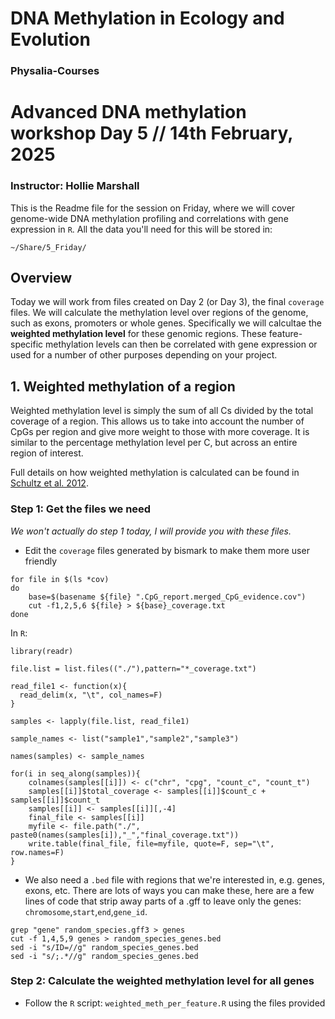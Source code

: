 # DNA Methylation in Ecology and Evolution

### Physalia-Courses 

# Advanced DNA methylation workshop Day 5 // 14th February, 2025
### Instructor: Hollie Marshall

This is the Readme file for the session on Friday, where we will cover genome-wide DNA methylation profiling and correlations with gene expression in `R`. All the data you'll need for this will be stored in: 

`~/Share/5_Friday/`

## Overview

Today we will work from files created on Day 2 (or Day 3), the final `coverage` files. We will calculate the methylation level over regions of the genome, such as exons, promoters or whole genes. Specifically we will calcultae the **weighted methylation level** for these genomic regions. These feature-specific methylation levels can then be correlated with gene expression or used for a number of other purposes depending on your project.

## 1. Weighted methylation of a region
Weighted methylation level is simply the sum of all Cs divided by the total coverage of a region. This allows us to take into account the number of CpGs per region and give more weight to those with more coverage. It is similar to the percentage methylation level per C, but across an entire region of interest.

Full details on how weighted methylation is calculated can be found in [Schultz et al. 2012](https://www.cell.com/trends/genetics/abstract/S0168-9525(12)00171-0?_returnURL=https%3A%2F%2Flinkinghub.elsevier.com%2Fretrieve%2Fpii%2FS0168952512001710%3Fshowall%3Dtrue).

### Step 1: Get the files we need
*We won't actually do step 1 today, I will provide you with these files.*

* Edit the `coverage` files generated by bismark to make them more user friendly

```
for file in $(ls *cov)
do
    base=$(basename ${file} ".CpG_report.merged_CpG_evidence.cov")
    cut -f1,2,5,6 ${file} > ${base}_coverage.txt
done
```

In `R`:
```
library(readr)

file.list = list.files(("./"),pattern="*_coverage.txt")

read_file1 <- function(x){
  read_delim(x, "\t", col_names=F)
}

samples <- lapply(file.list, read_file1)

sample_names <- list("sample1","sample2","sample3")

names(samples) <- sample_names

for(i in seq_along(samples)){
    colnames(samples[[i]]) <- c("chr", "cpg", "count_c", "count_t")
    samples[[i]]$total_coverage <- samples[[i]]$count_c + samples[[i]]$count_t
    samples[[i]] <- samples[[i]][,-4]
    final_file <- samples[[i]]
    myfile <- file.path("./", paste0(names(samples[i]),"_","final_coverage.txt"))
    write.table(final_file, file=myfile, quote=F, sep="\t", row.names=F)
}
```

* We also need a `.bed` file with regions that we're interested in, e.g. genes, exons, etc. There are lots of ways you can make these, here are a few lines of code that strip away parts of a .gff to leave only the genes: `chromosome`,`start`,`end`,`gene_id`.

```
grep "gene" random_species.gff3 > genes
cut -f 1,4,5,9 genes > random_species_genes.bed
sed -i "s/ID=//g" random_species_genes.bed
sed -i "s/;.*//g" random_species_genes.bed
```
### Step 2: Calculate the weighted methylation level for all genes

* Follow the `R` script: `weighted_meth_per_feature.R` using the files provided
